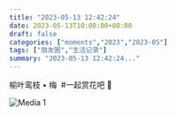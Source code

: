 ```yaml
---
title: "2023-05-13 12:42:24"
date: 2023-05-13T10:00:00+08:00
draft: false
categories: ["moments","2023","2023-05"]
tags: ["朋友圈","生活记录"]
summary: "2023-05-13 12:42:24..."
---
```


榆叶鸾枝 • 梅
​
​#一起赏花吧 🥰

![Media 1](/Moments/photos/2023-05-13/202305131242240.jpg)

